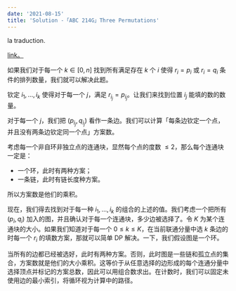 ```yaml
---
date: '2021-08-15'
title: 'Solution -「ABC 214G」Three Permutations'
---
```


la traduction.

[link。](https://atcoder.jp/contests/abc214/tasks/abc214_g)

如果我们对于每一个 $k\in[0,n]$ 找到所有满足存在 $k$ 个 $i$ 使得 $r_i=p_i$ 或 $r_i=q_i$ 条件的排列数量，我们就可以解决此题。

钦定 $i_1,\dots,i_k$ 使得对于每一个 $j$，满足 $r_{i_j}=p_{i_j}$。让我们来找到位置 $i_j$ 能填的数的数量。

对于每一个 $j$，我们把 $(p_{i_j},q_{i_j})$ 看作一条边。我们可以计算「每条边钦定一个点，并且没有两条边钦定同一个点」方案数。

考虑每一个非自环非独立点的连通块，显然每个点的度数 $\leqslant2$，那么每个连通块一定是：

- 一个环，此时有两种方案；
- 一条链，此时有链长度种方案。

所以方案数是他们的乘积。

现在，我们得去找到对于每一种 $i_1,\dots,i_k$ 的组合的上述的值。我们考虑一个把所有 $(p_i,q_i)$ 加入的图，并且确认对于每一个连通块，多少边被选择了。令 $K$ 为某个连通块的大小。如果我们知道对于每一个 $0\leqslant k\leqslant K$，在当前联通分量中选 $k$ 条边的时每一个 $r_i$ 的填数方案，那就可以简单 DP 解决。一下，我们假设图是一个环。

当所有的边都已经被选好，此时有两种方案。否则，此时图是一些链和孤立点的集合，方案数就是他们的大小乘积。这等价于从任意选择的边形成的每个连通分量中选择顶点并标记的方案总数，因此可以用组合数求出。在计数时，我们可以固定未使用边的最小索引，将循环视为计算中的路径。 